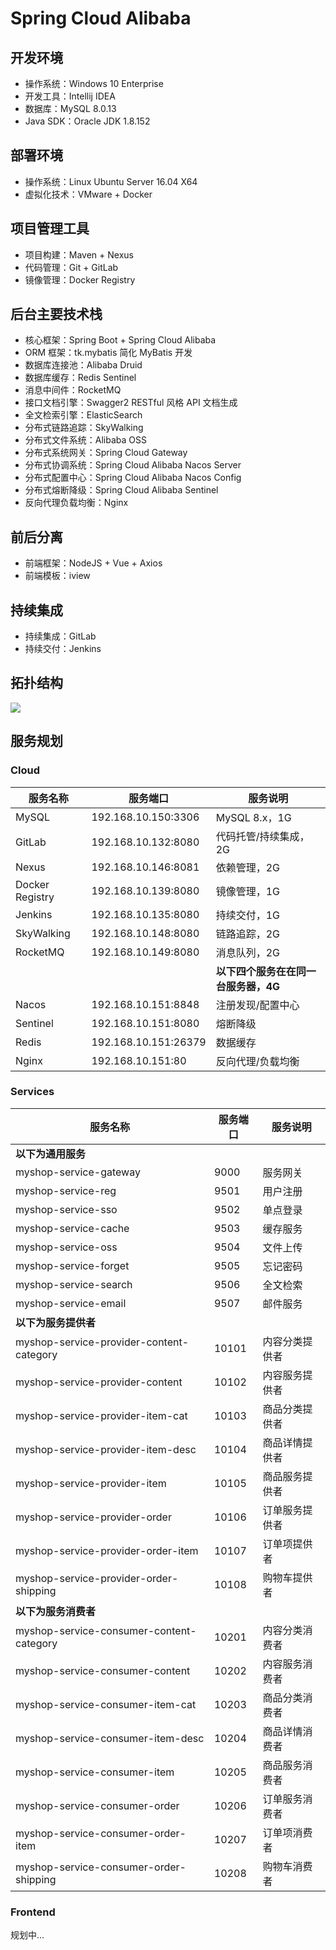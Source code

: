 # Spring Cloud Alibaba


## 开发环境

- 操作系统：Windows 10 Enterprise
- 开发工具：Intellij IDEA
- 数据库：MySQL 8.0.13
- Java SDK：Oracle JDK 1.8.152

## 部署环境

- 操作系统：Linux Ubuntu Server 16.04 X64
- 虚拟化技术：VMware + Docker

## 项目管理工具

- 项目构建：Maven + Nexus
- 代码管理：Git + GitLab
- 镜像管理：Docker Registry

## 后台主要技术栈

- 核心框架：Spring Boot + Spring Cloud Alibaba
- ORM 框架：tk.mybatis 简化 MyBatis 开发
- 数据库连接池：Alibaba Druid
- 数据库缓存：Redis Sentinel
- 消息中间件：RocketMQ
- 接口文档引擎：Swagger2 RESTful 风格 API 文档生成
- 全文检索引擎：ElasticSearch
- 分布式链路追踪：SkyWalking
- 分布式文件系统：Alibaba OSS
- 分布式系统网关：Spring Cloud Gateway
- 分布式协调系统：Spring Cloud Alibaba Nacos Server
- 分布式配置中心：Spring Cloud Alibaba Nacos Config
- 分布式熔断降级：Spring Cloud Alibaba Sentinel
- 反向代理负载均衡：Nginx

## 前后分离

- 前端框架：NodeJS + Vue + Axios
- 前端模板：iview

## 持续集成

- 持续集成：GitLab
- 持续交付：Jenkins

## 拓扑结构

![](screenhots/Lusifer_2019011706270001.png)

## 服务规划

### Cloud

| 服务名称    | 服务端口         | 服务说明                               |
| --------------- | -------------------- | ------------------------------------------ |
| MySQL           | 192.168.10.150:3306  | MySQL 8.x，1G                             |
| GitLab          | 192.168.10.132:8080  | 代码托管/持续集成，2G             |
| Nexus           | 192.168.10.146:8081  | 依赖管理，2G                          |
| Docker Registry | 192.168.10.139:8080  | 镜像管理，1G                          |
| Jenkins         | 192.168.10.135:8080  | 持续交付，1G                          |
| SkyWalking      | 192.168.10.148:8080  | 链路追踪，2G                          |
| RocketMQ        | 192.168.10.149:8080  | 消息队列，2G                          |
|                 |                      | **以下四个服务在在同一台服务器，4G** |
| Nacos           | 192.168.10.151:8848  | 注册发现/配置中心                  |
| Sentinel        | 192.168.10.151:8080  | 熔断降级                               |
| Redis           | 192.168.10.151:26379 | 数据缓存                               |
| Nginx           | 192.168.10.151:80    | 反向代理/负载均衡                  |

### Services

| 服务名称                             | 服务端口 | 服务说明   |
| ---------------------------------------- | -------- | -------------- |
| **以下为通用服务**                       |          |                |
| myshop-service-gateway                   | 9000     | 服务网关 |
| myshop-service-reg                       | 9501     | 用户注册 |
| myshop-service-sso                       | 9502     | 单点登录 |
| myshop-service-cache                     | 9503     | 缓存服务 |
| myshop-service-oss                       | 9504     | 文件上传 |
| myshop-service-forget                    | 9505     | 忘记密码 |
| myshop-service-search                    | 9506     | 全文检索 |
| myshop-service-email                     | 9507     | 邮件服务 |
| **以下为服务提供者**                     |          |                |
| myshop-service-provider-content-category | 10101    | 内容分类提供者 |
| myshop-service-provider-content          | 10102    | 内容服务提供者 |
| myshop-service-provider-item-cat         | 10103    | 商品分类提供者 |
| myshop-service-provider-item-desc        | 10104    | 商品详情提供者 |
| myshop-service-provider-item             | 10105    | 商品服务提供者 |
| myshop-service-provider-order            | 10106    | 订单服务提供者 |
| myshop-service-provider-order-item       | 10107    | 订单项提供者 |
| myshop-service-provider-order-shipping   | 10108    | 购物车提供者 |
| **以下为服务消费者**                     |          |                |
| myshop-service-consumer-content-category | 10201    | 内容分类消费者 |
| myshop-service-consumer-content          | 10202    | 内容服务消费者 |
| myshop-service-consumer-item-cat         | 10203    | 商品分类消费者 |
| myshop-service-consumer-item-desc        | 10204    | 商品详情消费者 |
| myshop-service-consumer-item             | 10205    | 商品服务消费者 |
| myshop-service-consumer-order            | 10206    | 订单服务消费者 |
| myshop-service-consumer-order-item       | 10207    | 订单项消费者 |
| myshop-service-consumer-order-shipping   | 10208    | 购物车消费者 |

### Frontend

规划中...
